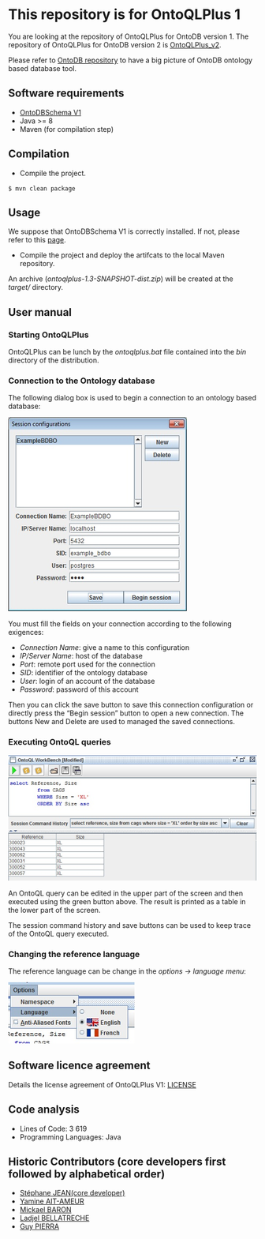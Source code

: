 # This repository is for OntoQLPlus 1

You are looking at the repository of OntoQLPlus for OntoDB version 1. The repository of OntoQLPlus for OntoDB version 2 is [OntoQLPlus_v2](https://github.com/lias-laboratory/ontoqlplus_v2).

Please refer to [OntoDB repository](https://github.com/lias-laboratory/ontodb) to have a big picture of OntoDB ontology based database tool.

## Software requirements

* [OntoDBSchema V1](https://github.com/lias-laboratory/ontodbschema_v1)
* Java >= 8
* Maven (for compilation step)

## Compilation

* Compile the project.

```
$ mvn clean package
```

## Usage

We suppose that OntoDBSchema V1 is correctly installed. If not, please refer to this [page](https://github.com/lias-laboratory/ontodbschema_v1).

* Compile the project and deploy the artifcats to the local Maven repository.

An archive (_ontoqlplus-1.3-SNAPSHOT-dist.zip_) will be created at the _target/_ directory.

## User manual

### Starting OntoQLPlus

OntoQLPlus can be lunch by the _ontoqlplus.bat_ file contained into the _bin_ directory of the distribution.

### Connection to the Ontology database

The following dialog box is used to begin a connection to an ontology based database:

![](screenshots/sessionconfigurations.jpg)

You must fill the fields on your connection according to the following exigences:

* *Connection Name*: give a name to this configuration
* *IP/Server Name*: host of the database
* *Port*: remote port used for the connection
* *SID*: identifier of the ontology database
* *User*: login of an account of the database
* *Password*: password of this account

Then you can click the save button to save this connection configuration or directly press the “Begin session” button to open a new connection. The buttons New and Delete are used to managed the saved connections.

### Executing OntoQL queries

![](screenshots/executingontoqlcommands.jpg)

An OntoQL query can be edited in the upper part of the screen and then executed using the green button above. The result is printed as a table in the lower part of the screen.

The session command history and save buttons can be used to keep trace of the OntoQL query executed.

### Changing the reference language

The reference language can be change in the _options -> language menu_:

![](screenshots/language.jpg)

## Software licence agreement

Details the license agreement of OntoQLPlus V1: [LICENSE](LICENSE)

## Code analysis

* Lines of Code: 3 619
* Programming Languages: Java

## Historic Contributors (core developers first followed by alphabetical order)

* [Stéphane JEAN(core developer)](https://www.lias-lab.fr/members/stephanejean/)
* [Yamine AIT-AMEUR](https://www.lias-lab.fr/members/yamineaitameur/)
* [Mickael BARON](https://www.lias-lab.fr/members/mickaelbaron/)
* [Ladjel BELLATRECHE](https://www.lias-lab.fr/members/bellatreche/)
* [Guy PIERRA](https://www.lias-lab.fr/members/guypierra/)
